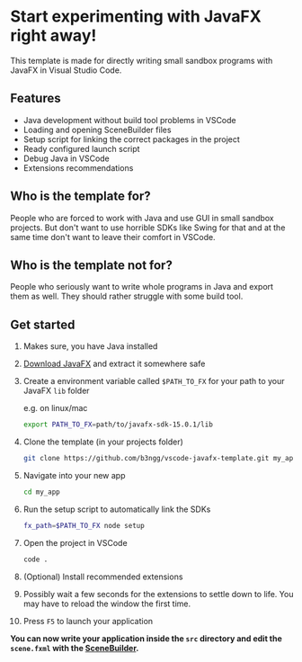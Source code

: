 # Start experimenting with JavaFX right away!

This template is made for directly writing small sandbox programs with JavaFX in Visual Studio Code.

## Features

- Java development without build tool problems in VSCode
- Loading and opening SceneBuilder files
- Setup script for linking the correct packages in the project
- Ready configured launch script
- Debug Java in VSCode
- Extensions recommendations

## Who is the template for?

People who are forced to work with Java and use GUI in small sandbox projects. But don't want to use horrible SDKs like Swing for that and at the same time don't want to leave their comfort in VSCode.

## Who is the template not for?

People who seriously want to write whole programs in Java and export them as well. They should rather struggle with some build tool.

## Get started

1. Makes sure, you have Java installed
2. [Download JavaFX](https://gluonhq.com/products/javafx/) and extract it somewhere safe
3. Create a environment variable called `$PATH_TO_FX` for your path to your JavaFX `lib` folder

   e.g. on linux/mac

   ```bash
   export PATH_TO_FX=path/to/javafx-sdk-15.0.1/lib
   ```

4. Clone the template (in your projects folder)
   ```bash
   git clone https://github.com/b3ngg/vscode-javafx-template.git my_app
   ```
5. Navigate into your new app
   ```bash
   cd my_app
   ```
6. Run the setup script to automatically link the SDKs
   ```bash
   fx_path=$PATH_TO_FX node setup
   ```
7. Open the project in VSCode
   ```bash
   code .
   ```
8. (Optional) Install recommended extensions
9. Possibly wait a few seconds for the extensions to settle down to life. You may have to reload the window the first time.
10. Press `F5` to launch your application

**You can now write your application inside the `src` directory and edit the `scene.fxml` with the [SceneBuilder](https://gluonhq.com/products/scene-builder/).**

